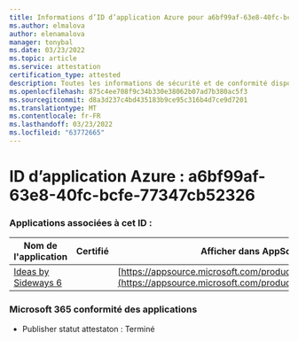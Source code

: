```yaml
---
title: Informations d’ID d’application Azure pour a6bf99af-63e8-40fc-bcfe-77347cb52326
ms.author: elmalova
author: elenamalova
manager: tonybal
ms.date: 03/23/2022
ms.topic: article
ms.service: attestation
certification_type: attested
description: Toutes les informations de sécurité et de conformité disponibles pour a6bf99af-63e8-40fc-bcfe-77347cb52326.
ms.openlocfilehash: 875c4ee708f9c34b330e38062b07ad7b380ac5f3
ms.sourcegitcommit: d8a3d237c4bd435183b9ce95c316b4d7ce9d7201
ms.translationtype: MT
ms.contentlocale: fr-FR
ms.lasthandoff: 03/23/2022
ms.locfileid: "63772665"
---
```

# <a name="azure-app-id-a6bf99af-63e8-40fc-bcfe-77347cb52326"></a>ID d’application Azure : a6bf99af-63e8-40fc-bcfe-77347cb52326


### <a name="apps-associated-with-this-id"></a>Applications associées à cet ID :
| **Nom de l'application** | **Certifié** | **Afficher dans AppSource** |
|--------------|---------------|-----------------------|
| [Ideas by Sideways 6](../forward/WA200002782.md) |  | [https://appsource.microsoft.com/product/office/WA200002782](https://appsource.microsoft.com/product/office/WA200002782) |

### <a name="microsoft-365-app-compliance-status"></a>Microsoft 365 conformité des applications
- Publisher statut attestaton : Terminé
